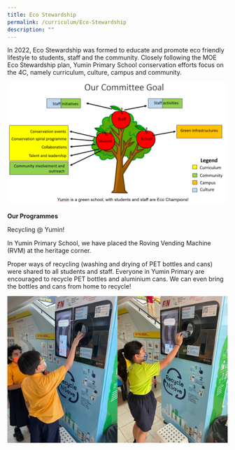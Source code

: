 ```yaml
---
title: Eco Stewardship
permalink: /curriculum/Eco-Stewardship
description: ""
---
```

In 2022, Eco Stewardship was formed to educate and promote eco friendly lifestyle to students, staff and the community. Closely following the MOE Eco Stewardship plan, Yumin Primary School conservation efforts focus on the 4C, namely curriculum, culture, campus and community.

![](/images/Eco1.png)


**Our Programmes**

Recycling @ Yumin!

In Yumin Primary School, we have placed the Roving Vending Machine (RVM) at the heritage corner.  
  
Proper ways of recycling (washing and drying of PET bottles and cans) were shared to all students and staff. Everyone in Yumin Primary are encouraged to recycle PET bottles and aluminium cans. We can even bring the bottles and cans from home to recycle!

<img src="/images/Eco2.jpg" 
     style="width:50%;float:left">
<img src="/images/Eco3.jpg" 
     style="width:50%">